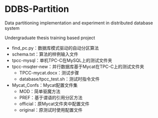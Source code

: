 # DDBS-Partition
Data partitioning implementation and experiment in distributed database system

Undergraduate thesis training based project

- find_pc.py：数据库模式驱动的自动分区算法
- schema.txt：算法的样例输入文件
- tpcc-mysql：单机TPC-C在MySQL上的测试文件夹
- tpcc-msqter-new：并行数据库基于Mycat在TPC-C上的测试文件夹
  - TPCC-mycat.docx：测试步骤
  - database/tpcc_test.sh：测试时指令文件
- Mycat_Confs：Mycat配置文件集
  - MOD：简单驱魔方法
  - PREF：基于谓语的引用分区方法
  - official：原Mycat文件夹中配置文件
  - original：原测试时使用配置文件